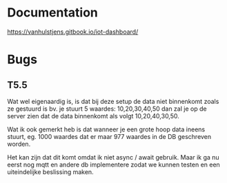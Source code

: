 # Documentation
https://vanhulstjens.gitbook.io/iot-dashboard/


# Bugs

## T5.5

Wat wel eigenaardig is, is dat bij deze setup de data niet binnenkomt zoals ze gestuurd is bv. je stuurt 5 waardes: 10,20,30,40,50 dan zal je op de server zien dat de data binnenkomt als volgt 10,20,40,30,50.

Wat ik ook gemerkt heb is dat wanneer je een grote hoop data ineens stuurt, eg. 1000 waardes
dat er maar 977 waardes in de DB geschreven worden.

Het kan zijn dat dit komt omdat ik niet async / await gebruik. Maar ik ga nu eerst nog mqtt en andere db implementere zodat we kunnen testen en een uiteindelijke beslissing maken.

